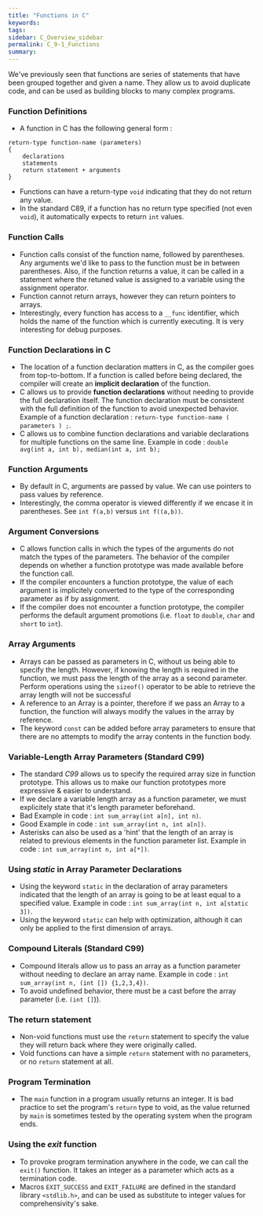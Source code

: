 ```yaml
---
title: "Functions in C"
keywords:
tags:
sidebar: C_Overview_sidebar
permalink: C_9-1_Functions
summary:
---
```


We've previously seen that functions are series of statements that have been grouped together and given a name. They allow us to avoid duplicate code, and can be used as building blocks to many complex programs.

### Function Definitions
- A function in C has the following general form :

```
return-type function-name (parameters)
{
    declarations
    statements
    return statement + arguments
}
```
- Functions can have a return-type ```void``` indicating that they do not return any value.
- In the standard C89, if a function has no return type specified (not even ```void```), it automatically expects to return ```int``` values.

### Function Calls
- Function calls consist of the function name, followed by parentheses. Any arguments we'd like to pass to the function must be in between parentheses. Also, if the function returns a value, it can be called in a statement where the retuned value is assigned to a variable using the assignment operator.
- Function cannot return arrays, however they can return pointers to arrays.
- Interestingly, every function has access to a ```__func``` identifier, which holds the name of the function which is currently executing. It is very interesting for debug purposes.

### Function Declarations in C
- The location of a function declaration matters in C, as the compiler goes from top-to-bottom. If a function is called before being declared, the compiler will create an **implicit declaration** of the function.
- C allows us to provide **function declarations** without needing to provide the full declaration itself. The function declaration must be consistent with the full definition of the function to avoid unexpected behavior. Example of a function declaration : ```return-type function-name ( parameters ) ;```.
- C allows us to combine function declarations and variable declarations for multiple functions on the same line. Example in code : ```double avg(int a, int b), median(int a, int b);```

### Function Arguments
- By default in C, arguments are passed by value. We can use pointers to pass values by reference.
- Interestingly, the comma operator is viewed differently if we encase it in parentheses. See ```int f(a,b)``` versus ```int f((a,b))```. 

### Argument Conversions
- C allows function calls in which the types of the arguments do not match the types of the parameters. The behavior of the compiler depends on whether a function prototype was made available before the function call.
- If the compiler encounters a function prototype, the value of each argument is implicitely converted to the type of the corresponding parameter as if by assignment.
- If the compiler does not encounter a function prototype, the compiler performs the default argument promotions (i.e. ```float``` to ```double```, ```char``` and ```short``` to ```int```).

### Array Arguments
- Arrays can be passed as parameters in C, without us being able to specify the length. However, if knowing the length is required in the function, we must pass the length of the array as a second parameter. Perform operations using the ```sizeof()``` operator to be able to retrieve the array length will not be successful
- A reference to an Array is a pointer, therefore if we pass an Array to a function, the function will always modify the values in the array by reference.
- The keyword ```const``` can be added before array parameters to ensure that there are no attempts to modify the array contents in the function body.

### Variable-Length Array Parameters (Standard C99)
- The standard *C99* allows us to specify the required array size in function prototype. This allows us to make our function prototypes more expressive & easier to understand.
- If we declare a variable length array as a function parameter, we must explicitely state that it's length parameter beforehand. 
- Bad Example in code : ```int sum_array(int a[n], int n)```.
- Good Example in code : ```int sum_array(int n, int a[n])```.
- Asterisks can also be used as a 'hint' that the length of an array is related to previous elements in the function parameter list. Example in code : ```int sum_array(int n, int a[*])```.

### Using *static* in Array Parameter Declarations
- Using the keyword ```static``` in the declaration of array parameters indicated that the length of an array is going to be at least equal to a specified value. Example in code : ```int sum_array(int n, int a[static 3])```.
- Using the keyword ```static``` can help with optimization, although it can only be applied to the first dimension of arrays.

### Compound Literals (Standard C99)
- Compound literals allow us to pass an array as a function parameter without needing to declare an array name. Example in code : ```int sum_array(int n, (int []) {1,2,3,4})```.
- To avoid undefined behavior, there must be a cast before the array parameter (i.e. ```(int []```)).

### The return statement
- Non-void functions must use the ```return``` statement to specify the value they will return back where they were originally called.
- Void functions can have a simple ```return``` statement with no parameters, or no ```return``` statement at all.

### Program Termination
- The ```main``` function in a program usually returns an integer. It is bad practice to set the program's ```return``` type to void, as the value returned by ```main``` is sometimes tested by the operating system when the program ends.

### Using the *exit* function
- To provoke program termination anywhere in the code, we can call the ```exit()``` function. It takes an integer as a parameter which acts as a termination code.
- Macros ```EXIT_SUCCESS``` and ```EXIT_FAILURE``` are defined in the standard library ```<stdlib.h>```, and can be used as substitute to integer values for comprehensivity's sake.